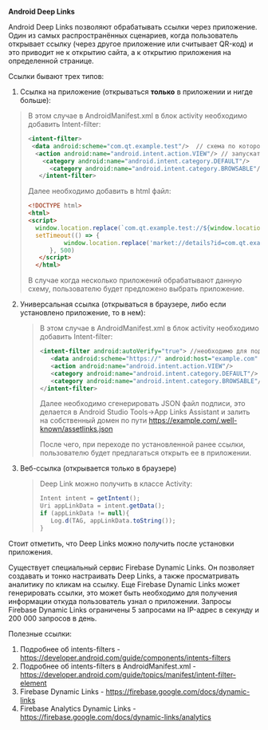 **Android Deep Links**

Android Deep Links позволяют обрабатывать ссылки через приложение. Один из самых распространённых сценариев, когда пользователь открывает ссылку (через другое приложение или считывает QR-код) и это приводит не к открытию сайта, а к открытию приложения на определенной странице.

Ссылки бывают трех типов:

1. Ссылка на приложение (открываться **только** в приложении и нигде больше):

> В этом случае в AndroidManifest.xml в блок activity необходимо добавить Intent-filter:
>
> ```xml
><intent-filter>
>  <data android:scheme="com.qt.example.test"/>  // схема по которой приложение будет понимать что идет запрос к нему
>   <action android:name="android.intent.action.VIEW"/> // запускать View
>     <category android:name="android.intent.category.DEFAULT"/>
>    	<category android:name="android.intent.category.BROWSABLE"/> //приложение видно браузеру
>    </intent-filter>
> ```
> 
> Далее необходимо добавить в html файл:
>
> ```html
><!DOCTYPE html>
> <html>
> <script>
> 	window.location.replace(`com.qt.example.test://${window.location}`); //происходит переход к приложению
> 	setTimeout(() => {
>    		window.location.replace('market://details?id=com.qt.example.test'); //если не было перехода, то открывается Play Store
>   	}, 500)
>    </script>
>   </html>
> ```
> 
> В случае когда несколько приложений обрабатывают данную схему, пользователю будет предложено выбрать приложение.

2. Универсальная ссылка (открываться в браузере, либо если установлено приложение, то в нем):

   > В этом случае в AndroidManifest.xml в блок activity необходимо добавить Intent-filter:
   >
   > ```xml
   > <intent-filter android:autoVerify="true"> //необходимо для подтверждения домена
   > 	<data android:scheme="https://" android:host="example.com" android:path="/example"/>  
   > 	<action android:name="android.intent.action.VIEW"/> 
   > 	<category android:name="android.intent.category.DEFAULT"/>
   > 	<category android:name="android.intent.category.BROWSABLE"/>
   > </intent-filter>
   > ```
   >
   > Далее необходимо сгенерировать JSON файл подписи, это делается в Android Studio Tools->App Links Assistant и залить на собственный домен по пути https://example.com/.well-known/assetlinks.json
   >
   > После чего, при переходе по установленной ранее ссылки, пользователю будет предлагаться открыть ее в приложении.
   
3. Веб-ссылка (открывается только в браузере)

   >Deep Link можно получить в классе Activity:
   >
   >```java
   >Intent intent = getIntent();
   >Uri appLinkData = intent.getData();
   >if (appLinkData != null){
   >	Log.d(TAG, appLinkData.toString());
   >}
   >```

Стоит отметить, что Deep Links можно получить после установки приложения.

Существует специальный сервис Firebase Dynamic Links. Он позволяет создавать и тонко настраивать Deep Links, а также просматривать аналитику по кликам на ссылку. Еще Firebase Dynamic Links может генерировать ссылки, это может быть необходимо для получения информации откуда пользователь узнал о приложении. Запросы Firebase Dynamic Links ограничены 5 запросами на IP-адрес в секунду и 200 000 запросов в день. 

Полезные ссылки:

1. Подробнее об intents-filters - https://developer.android.com/guide/components/intents-filters
2. Подробнее об intents-filters в AndroidManifest.xml - https://developer.android.com/guide/topics/manifest/intent-filter-element
3.  Firebase Dynamic Links  - https://firebase.google.com/docs/dynamic-links
4. Firebase Analytics Dynamic Links - https://firebase.google.com/docs/dynamic-links/analytics
